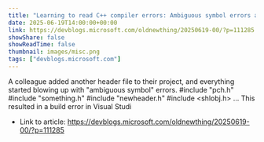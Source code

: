 ```yaml
---
title: "Learning to read C++ compiler errors: Ambiguous symbol errors after including a header file"
date: 2025-06-19T14:00:00+00:00
link: https://devblogs.microsoft.com/oldnewthing/20250619-00/?p=111285
showShare: false
showReadTime: false
thumbnail: images/misc.png
tags: ["devblogs.microsoft.com"]
---
```

A colleague added another header file to their project, and everything started blowing up with "ambiguous symbol" errors. #include "pch.h" #include "something.h" #include "newheader.h" #include <shlobj.h> ... This resulted in a build error in Visual Studi

- Link to article: https://devblogs.microsoft.com/oldnewthing/20250619-00/?p=111285